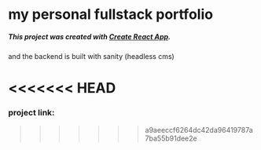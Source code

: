 # my personal fullstack portfolio 

##### This project was created with [Create React App](https://github.com/facebook/create-react-app).
and the backend is built with sanity (headless cms)

<<<<<<< HEAD
=======
### project link:
>>>>>>> a9aeeccf6264dc42da96419787a7ba55b91dee2e
